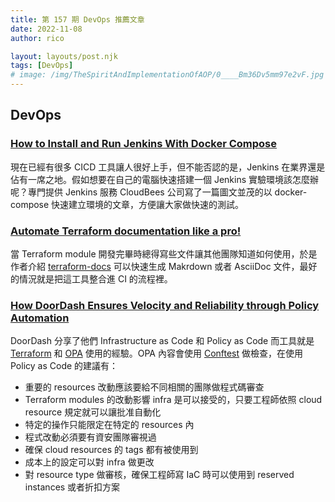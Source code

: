 ```yaml
---
title: 第 157 期 DevOps 推薦文章
date: 2022-11-08
author: rico

layout: layouts/post.njk
tags: [DevOps]
# image: /img/TheSpiritAndImplementationOfAOP/0____Bm36Dv5mm97e2vF.jpg
---
```


## DevOps

<!-- summary -->
### [How to Install and Run Jenkins With Docker Compose](https://www.cloudbees.com/blog/how-to-install-and-run-jenkins-with-docker-compose)

現在已經有很多 CICD 工具讓人很好上手，但不能否認的是，Jenkins 在業界還是佔有一席之地。假如想要在自己的電腦快速搭建一個 Jenkins 實驗環境該怎麼辦呢？專門提供 Jenkins 服務 CloudBees 公司寫了一篇圖文並茂的以 docker-compose 快速建立環境的文章，方便讓大家做快速的測試。<!-- summary -->

### [Automate Terraform documentation like a pro!](https://medium.com/google-cloud/automate-terraform-documentation-like-a-pro-ed3e19998808)

當 Terraform module 開發完畢時總得寫些文件讓其他團隊知道如何使用，於是作者介紹 [terraform-docs](https://terraform-docs.io/) 可以快速生成 Makrdown 或者 AsciiDoc 文件，最好的情況就是把這工具整合進 CI 的流程裡。

### [How DoorDash Ensures Velocity and Reliability through Policy Automation](https://doordash.engineering/2022/09/20/how-doordash-ensures-velocity-and-reliability-through-policy-automation/)

DoorDash 分享了他們 Infrastructure as Code 和 Policy as Code 而工具就是 [Terraform](https://www.terraform.io/) 和 [OPA](https://www.openpolicyagent.org/) 使用的經驗。OPA 內容會使用 [Conftest](https://www.conftest.dev/) 做檢查，在使用 Policy as Code 的建議有：
- 重要的 resources 改動應該要給不同相關的團隊做程式碼審查
- Terraform modules 的改動影響 infra 是可以接受的，只要工程師依照 cloud resource 規定就可以讓批准自動化
- 特定的操作只能限定在特定的 resources 內
- 程式改動必須要有資安團隊審視過
- 確保 cloud resources 的 tags 都有被使用到
- 成本上的設定可以對 infra 做更改
- 對 resource type 做審核，確保工程師寫 IaC 時可以使用到 reserved instances 或者折扣方案
